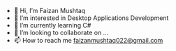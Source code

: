 - 👋 Hi, I’m Faizan Mushtaq
- 👀 I’m interested in Desktop Applications Development
- 🌱 I’m currently learning C# 
- 💞️ I’m looking to collaborate on ...
- 📫 How to reach me faizanmushtaq022@gmail.com

<!---
faizanm034/faizanm034 is a ✨ special ✨ repository because its `README.md` (this file) appears on your GitHub profile.
You can click the Preview link to take a look at your changes.
--->
